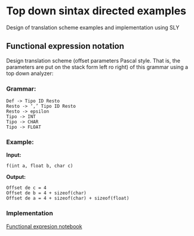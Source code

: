 # Top down sintax directed examples
Design of translation scheme examples and implementation using SLY 

## Functional expression notation

Design translation scheme (offset parameters Pascal style. That is, the parameters are put on the stack form left ro right) of this grammar using
a top down analyzer:

### Grammar:

```
Def -> Tipo ID Resto
Resto -> ‘,’ Tipo ID Resto
Resto -> epsilon
Tipo -> INT
Tipo -> CHAR
Tipo -> FLOAT
```

### Example:

**Input:**

`f(int a, float b, char c)`

**Output:**

```
Offset de c = 4
Offset de b = 4 + sizeof(char)
Offset de a = 4 + sizeof(char) + sizeof(float)

```

### Implementation
[Functional expresion notebook](./src/functional_expressions_top_down.ipynb)
